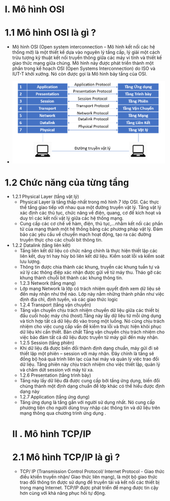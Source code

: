 # I. Mô hình OSI
# 1.1 Mô hình OSI là gì ?
- Mô hình OSI (Open system interconnection – Mô hình kết nối các hệ thống mở) là một thiết kế dựa vào nguyên lý tầng cấp, lý giải một cách trừu tượng kỹ thuật kết nối truyền thông giữa các máy vi tính và thiết kế giao thức mạng giữa chúng. Mô hình này được phát triển thành một phần trong kế hoạch OSI (Open Systems Interconnection) do ISO và IUT-T khởi xướng. Nó còn được gọi là Mô hình bảy tầng của OSI.

- <img src="img/1.PNG">

# 1.2 Chức năng của từng tầng
- 1.2.1 Physical Layer (tầng vật lý)
  +  Physical Layer là tầng thấp nhất trong mô hình 7 lớp OSI. Các thực thể tầng giao tiếp với nhau qua một đường truyền vật lý. Tầng vật lý xác định các thủ tục, chức năng về điện, quang, cơ để kích hoạt và duy trì các kết nối vật lý giữa các hệ thống mạng.
  +   Cung cấp các cơ chế về hàm, điện, thủ tục,…nhằm kết nối các phần tử của mạng thành một hệ thống bằng các phương pháp vật lý. Đảm bảo các yêu cầu về chuyển mạch hoạt động, tạo ra các đường truyền thực cho các chuỗi bit thông tin.
- 1.2.2 Datalink (tầng liên kết)
  +  Tầng liên kết dữ liệu có chức năng chính là thực hiện thiết lập các liên kết, duy trì hay hủy bỏ liên kết dữ liệu. Kiểm soát lỗi và kiểm soát lưu lượng.
  +  Thông tin được chia thành các khung, truyền các khung tuần tự và xử lý các thông điệp xác nhận được gửi về từ máy thu. Tháo gỡ các khung thành chuỗi bit thành các khung thông tin.
  - 1.2.3 Network (tầng mạng)
  + Lớp mạng Network là lớp có trách nhiệm quyết định xem dữ liệu sẽ đến máy nhận như thế nào. Lớp này nắm những thành phần như việc định địa chỉ, định tuyến, và các giao thức logic
  - 1.2.4 Transport (tầng vận chuyển)
  + Tầng vận chuyển chịu trách nhiệm chuyển dữ liệu giữa các thiết bị đầu cuối hoặc máy chủ (host).Tầng này lấy dữ liệu từ mỗi ứng dụng và tích hợp tất cả dữ liệu đó vào trong một luồng. Nó cũng chịu trách nhiệm cho việc cung cấp vấn đề kiểm tra lỗi và thực hiện khôi phục dữ liệu khi cần thiết. Bản chất Tầng vận chuyển chịu trách nhiệm cho việc bảo đảm tất cả dữ liệu được truyền từ máy gửi đến máy nhận.
  - 1.2.5 Session (tầng phiên)
  + Khi dữ liệu đã được biến đổi thành định dạng chuẩn, máy gửi đi sẽ thiết lập một phiên – session với máy nhận. Đây chính là tầng sẽ đồng bộ hoá quá trình liên lạc của hai máy và quản lý việc trao đổi dữ liệu. Tầng phiên này chịu trách nhiệm cho việc thiết lập, quản lý và chấm dứt session với máy từ xa.
  - 1.2.6 Presentation (tầng trình bày)
  + Tầng này lấy dữ liệu đã được cung cấp bởi tầng ứng dụng, biến đổi chúng thành một định dạng chuẩn để lớp khác có thể hiểu được định dạng này
  - 1.2.7 Application (tầng ứng dụng)
  + Tầng ứng dụng là tầng gần với người sử dụng nhất. Nó cung cấp phương tiện cho người dùng truy nhập các thông tin và dữ liệu trên mạng thông qua chương trình ứng dụng .
  # II . Mô hình TCP/IP
  # 2.1 Mô hình TCP/IP là gì ?
  - TCP/ IP (Transmission Control Protocol/ Internet Protocol - Giao thức điều khiển truyền nhận/ Giao thức liên mạng), là một bộ giao thức trao đổi thông tin được sử dụng để truyền tải và kết nối các thiết bị trong mạng Internet. TCP/IP được phát triển để mạng được tin cậy hơn cùng với khả năng phục hồi tự động.





